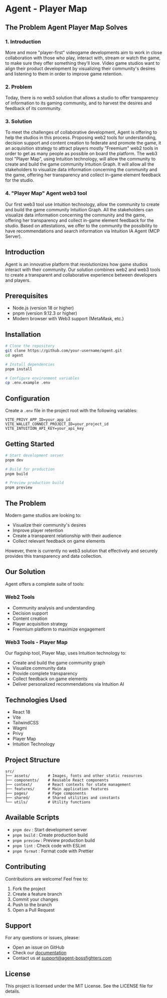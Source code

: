 # Agent - Player Map

## The Problem Agent Player Map Solves

### 1. Introduction
More and more "player-first" videogame developments aim to work in close collaboration with those who play, interact with, stream or watch the game, to make sure they offer something they'll love.
Video game studios want to align their product development by visualizing their community's desires and listening to them in order to improve game retention.

### 2. Problem
Today, there is no web3 solution that allows a studio to offer transparency of information to its gaming community, and to harvest the desires and feedback of its community.

### 3. Solution
To meet the challenges of collaborative development, Agent is offering to help the studios in this process. Proposing web2 tools for understanding, decision support and content creation to federate and promote the game, it an acquisition strategy to attract players mostly "Freemium" web2 tools in order to get as many people as possible on board the platform.
The web3 tool "Player Map", using Intuition technology, will allow the community to create and build the game community Intuition Graph. It will allow all the stakeholders to visualize data information concerning the community and the game, offering her transparency and collect in-game element feedback for the studio.

### 4. "Player Map" Agent web3 tool
Our first web3 tool use Intuition technology, allow the community to create and build the game community Intuition Graph. All the stakeholders can visualize data information concerning the community and the game, offering her transparency and collect in-game element feedback for the studio.
Based on attestations, we offer to the community the possibility to have recommendations and search information via Intuition IA Agent (MCP Server).

## Introduction

Agent is an innovative platform that revolutionizes how game studios interact with their community. Our solution combines web2 and web3 tools to create a transparent and collaborative experience between developers and players.

## Prerequisites

- Node.js (version 18 or higher)
- pnpm (version 9.12.3 or higher)
- Modern browser with Web3 support (MetaMask, etc.)

## Installation

```bash
# Clone the repository
git clone https://github.com/your-username/agent.git
cd agent

# Install dependencies
pnpm install

# Configure environment variables
cp .env.example .env
```

## Configuration

Create a `.env` file in the project root with the following variables:

```env
VITE_PRIVY_APP_ID=your_app_id
VITE_WALLET_CONNECT_PROJECT_ID=your_project_id
VITE_INTUITION_API_KEY=your_api_key
```

## Getting Started

```bash
# Start development server
pnpm dev

# Build for production
pnpm build

# Preview production build
pnpm preview
```

## The Problem

Modern game studios are looking to:

- Visualize their community's desires
- Improve player retention
- Create a transparent relationship with their audience
- Collect relevant feedback on game elements

However, there is currently no web3 solution that effectively and securely provides this transparency and data collection.

## Our Solution

Agent offers a complete suite of tools:

### Web2 Tools

- Community analysis and understanding
- Decision support
- Content creation
- Player acquisition strategy
- Freemium platform to maximize engagement

### Web3 Tools - Player Map

Our flagship tool, Player Map, uses Intuition technology to:

- Create and build the game community graph
- Visualize community data
- Provide complete transparency
- Collect feedback on game elements
- Deliver personalized recommendations via Intuition AI

## Technologies Used

- React 18
- Vite
- TailwindCSS
- Wagmi
- Privy
- Player Map
- Intuition Technology

## Project Structure

```
src/
├── assets/        # Images, fonts and other static resources
├── components/    # Reusable React components
├── context/       # React contexts for state management
├── features/      # Main application features
├── pages/         # Page components
├── shared/        # Shared utilities and constants
└── utils/         # Utility functions
```

## Available Scripts

- `pnpm dev` : Start development server
- `pnpm build` : Create production build
- `pnpm preview` : Preview production build
- `pnpm lint` : Check code with ESLint
- `pnpm format` : Format code with Prettier

## Contributing

Contributions are welcome! Feel free to:

1. Fork the project
2. Create a feature branch
3. Commit your changes
4. Push to the branch
5. Open a Pull Request

## Support

For any questions or issues, please:
- Open an issue on GitHub
- Check our [documentation](https://docs.agent-bossfighters.com)
- Contact us at support@agent-bossfighters.com

## License

This project is licensed under the MIT License. See the LICENSE file for details.

